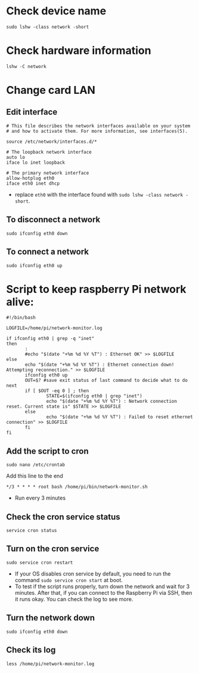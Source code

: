 # Check device name
```
sudo lshw -class network -short
```
# Check hardware information
```
lshw -C network
```
# Change card LAN
## Edit interface
```shell
# This file describes the network interfaces available on your system
# and how to activate them. For more information, see interfaces(5).
 
source /etc/network/interfaces.d/*
 
# The loopback network interface
auto lo
iface lo inet loopback
 
# The primary network interface
allow-hotplug eth0
iface eth0 inet dhcp
```
* replace `eth0` with the interface found with `sudo lshw -class network -short`.
 
## To disconnect a network
```
sudo ifconfig eth0 down
```
## To connect a network
```
sudo ifconfig eth0 up
```
# Script to keep raspberry Pi network alive:
```shell
#!/bin/bash
 
LOGFILE=/home/pi/network-monitor.log
 
if ifconfig eth0 | grep -q "inet"
then
       :
       #echo "$(date "+%m %d %Y %T") : Ethernet OK" >> $LOGFILE
else
       echo "$(date "+%m %d %Y %T") : Ethernet connection down! Attempting reconnection." >> $LOGFILE
       ifconfig eth0 up
       OUT=$? #save exit status of last command to decide what to do next
       if [ $OUT -eq 0 ] ; then
               STATE=$(ifconfig eth0 | grep "inet")
               echo "$(date "+%m %d %Y %T") : Network connection reset. Current state is" $STATE >> $LOGFILE
       else
               echo "$(date "+%m %d %Y %T") : Failed to reset ethernet connection" >> $LOGFILE
       fi
fi
```
## Add the script to cron
```
sudo nano /etc/crontab
```
Add this line to the end
```
*/3 * * * * root bash /home/pi/bin/network-monitor.sh
```
* Run every 3 minutes
 
## Check the cron service status
```
service cron status
```
## Turn on the cron service
```
sudo service cron restart
```
* If your OS disables cron service by default, you need to run the command `sudo service cron start` at boot.
* To test if the script runs properly, turn down the network and wait for 3 minutes. After that, if you can connect to the Raspberry Pi via SSH, then it runs okay. You can check the log to see more.
 
## Turn the network down
```
sudo ifconfig eth0 down
```
## Check its log
```
less /home/pi/network-monitor.log
```

